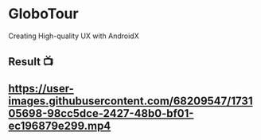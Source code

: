 # GloboTour
Creating High-quality UX with AndroidX

<h2> Result 📺


https://user-images.githubusercontent.com/68209547/173105698-98cc5dce-2427-48b0-bf01-ec196879e299.mp4

